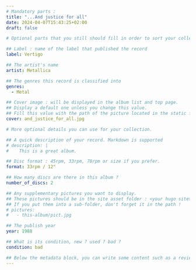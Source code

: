 ```yaml
---
# Mandatory parts :
title: "...And justice for all"
date: 2024-04-07T15:43:25+02:00
draft: false

# Optional parts that you still should fill in order to sort your collection

## Label : name of the label that published the record
label: Vertigo

## The artist's name
artist: Metallica

## The genres this record is classified into
genres:
  - Metal

## Cover image : will be displayed in the album list and top page.
## Display a default one unless you change this value.
## Fill this value with the path of the picture located in the static folder
cover: and_justice_for_all.jpg

# More optional details you can use for your collection.

## A quick description of your record. Markdown is supported
# description: |
#    This is a great album.

## Disc format : 45rpm, 33rpm, 78rpm or size if you prefer.
format: 33rpm / 12"

## How many discs are there in this album ?
number_of_discs: 2

## Any supplementary pictures you want to display.
## These pictures should be in the site asset folder : <your hugo site>/static
## If you put them into a sub-folder, don't forget it in the path !
# pictures:
#   - this-album/pict.jpg

## The publish year
year: 1988

## What is its condition, new ? used ? bad ?
condition: bad

## Below the metadata block, you can write some content such as a review or anything else you want. It'll be displayed in the album page.
---
```

